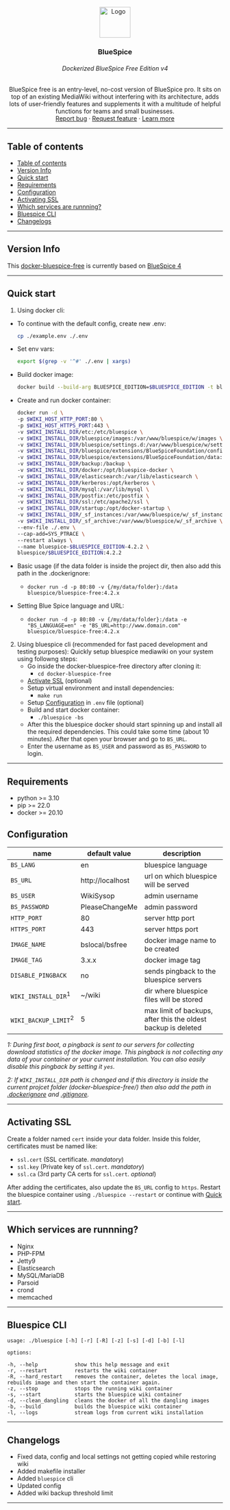 <p align="center">
  <a href="https://example.com/">
    <img src="https://bluespice.com/app/media/2020/02/cropped-bluespice-fav.png" alt="Logo" width=72 height=72>
  </a>

  <h3 align="center">BlueSpice</h3>
  <h6 align="center">Dockerized BlueSpice Free Edition v4</h6>

  <p align="center">
    BlueSpice free is an entry-level, no-cost version of BlueSpice pro. It sits on top of an existing MediaWiki without interfering with its architecture, adds lots of user-friendly features and supplements it with a multitude of helpful functions for teams and small businesses.
    <br>
    <a href="https://github.com/hallowelt/docker-bluespice-free/issues/new?template=bug.md">Report bug</a>
    ·
    <a href="https://github.com/hallowelt/docker-bluespice-free/issues/new?template=feature.md&labels=feature">Request feature</a>
    ·
    <a href="https://bluespice.com/products/bluespice-free/">Learn more</a>
  </p>
</p>

---

## Table of contents
- [Table of contents](#table-of-contents)
- [Version Info](#version-info)
- [Quick start](#quick-start)
- [Requirements](#requirements)
- [Configuration](#configuration)
- [Activating SSL](#activating-ssl)
- [Which services are runnning?](#which-services-are-runnning)
- [Bluespice CLI](#bluespice-cli)
- [Changelogs](#changelogs)

---

## Version Info
This <a href="https://github.com/hallowelt/docker-bluespice-free">docker-bluespice-free</a> is currently based on [BlueSpice 4](https://en.wikipedia.org/wiki/BlueSpice_MediaWiki#Versions)

---

## Quick start
1. Using docker cli:
  - To continue with the default config, create new .env:
      ```bash
      cp ./example.env ./.env
      ```
   - Set env vars:
      ```bash
      export $(grep -v '^#' ./.env | xargs)
      ```
   - Build docker image:
      ```bash
      docker build --build-arg BLUESPICE_EDITION=$BLUESPICE_EDITION -t bluespice/$BLUESPICE_EDITION:4.2.2 --target $BLUESPICE_EDITION .
      ```
   - Create and run docker container:
      ```bash
      docker run -d \
      -p $WIKI_HOST_HTTP_PORT:80 \
      -p $WIKI_HOST_HTTPS_PORT:443 \
      -v $WIKI_INSTALL_DIR/etc:/etc/bluespice \
      -v $WIKI_INSTALL_DIR/bluespice/images:/var/www/bluespice/w/images \
      -v $WIKI_INSTALL_DIR/bluespice/settings.d:/var/www/bluespice/w/settings.d \
      -v $WIKI_INSTALL_DIR/bluespice/extensions/BlueSpiceFoundation/config:/var/www/bluespice/w/extensions/BlueSpiceFoundation/config \
      -v $WIKI_INSTALL_DIR/bluespice/extensions/BlueSpiceFoundation/data:/var/www/bluespice/w/extensions/BlueSpiceFoundation/data \
      -v $WIKI_INSTALL_DIR/backup:/backup \
      -v $WIKI_INSTALL_DIR/docker:/opt/bluespice-docker \
      -v $WIKI_INSTALL_DIR/elasticsearch:/var/lib/elasticsearch \
      -v $WIKI_INSTALL_DIR/kerberos:/opt/kerberos \
      -v $WIKI_INSTALL_DIR/mysql:/var/lib/mysql \
      -v $WIKI_INSTALL_DIR/postfix:/etc/postfix \
      -v $WIKI_INSTALL_DIR/ssl:/etc/apache2/ssl \
      -v $WIKI_INSTALL_DIR/startup:/opt/docker-startup \
      -v $WIKI_INSTALL_DIR/_sf_instances:/var/www/bluespice/w/_sf_instances \
      -v $WIKI_INSTALL_DIR/_sf_archive:/var/www/bluespice/w/_sf_archive \
      --env-file ./.env \
      --cap-add=SYS_PTRACE \
      --restart always \
      --name bluespice-$BLUESPICE_EDITION-4.2.2 \
      bluespice/$BLUESPICE_EDITION:4.2.2
      ```


   - Basic usage (if the data folder is inside the project dir, then also add this path in the .dockerignore:
     - `docker run -d -p 80:80 -v {/my/data/folder}:/data bluespice/bluespice-free:4.2.x`
   - Setting Blue Spice language and URL:
     - `docker run -d -p 80:80 -v {/my/data/folder}:/data -e "BS_LANGUAGE=en" -e "BS_URL=http://www.domain.com" bluespice/bluespice-free:4.2.x`
2. Using bluespice cli (recommended for fast paced development and testing purposes):
   Quickly setup bluespice mediawiki on your system using followng steps:
   - Go inside the docker-bluespice-free directory after cloning it:
     - `cd docker-bluespice-free`
   - [Activate SSL](#activating-ssl) (optional)
   - Setup virtual environment and install dependencies:
     - `make run`
   - Setup [Configuration](#configuration) in `.env` file (optional)
   - Build and start docker container:
     - `./bluespice -bs`
   - After this the bluespice docker should start spinning up and install all the required dependencies. This could take some time (about 10 minutes). After that open your browser and go to `BS_URL`.
   - Enter the username as `BS_USER` and password as `BS_PASSWORD` to login.

---

## Requirements
- python >= 3.10
- pip >= 22.0
- docker >= 20.10

## Configuration
| name                            | default value    | description                                                    |
|---------------------------------|------------------|----------------------------------------------------------------|
| `BS_LANG`                       | en               | bluespice language                                             |
| `BS_URL`                        | http://localhost | url on which bluespice will be served                          |
| `BS_USER`                       | WikiSysop        | admin username                                                 |
| `BS_PASSWORD`                   | PleaseChangeMe   | admin password                                                |
| `HTTP_PORT`                     | 80               | server http port                                               |
| `HTTPS_PORT`                    | 443              | server https port                                              |
| `IMAGE_NAME`                    | bslocal/bsfree   | docker image name to be created                                |
| `IMAGE_TAG`                     | 3.x.x            | docker image tag                                               |
| `DISABLE_PINGBACK`              | no              | sends pingback to the bluespice servers                        |
| `WIKI_INSTALL_DIR`<sup>1</sup>  | ~/wiki           | dir where bluespice files will be stored                       |
| `WIKI_BACKUP_LIMIT`<sup>2</sup> | 5                | max limit of backups, after this the  oldest backup is deleted |

*1: During first boot, a pingback is sent to our servers for collecting download statistics of the docker image. This pingback is not collecting any data of your container or your current installation. You can also easily disable this pingback by setting it `yes`.*

*2: If `WIKI_INSTALL_DIR` path is changed and if this directory is inside the current projcet folder (docker-bluespice-free/) then also add the path in [.dockerignore](.dockerignore) and [.gitignore](.gitignore).*

---

## Activating SSL
Create a folder named `cert` inside your data folder. Inside this folder, certificates must be named like:

 - `ssl.cert` (SSL certificate.  *mandatory*)
 - `ssl.key` (Private key of `ssl.cert`. *mandatory*)
 - `ssl.ca` (3rd party CA certs for `ssl.cert`.  *optional*)

After adding the certificates, also update the `BS_URL` config to `https`. Restart the bluespice container using `./bluespice --restart` or continue with [Quick start](#quick-start).

---

## Which services are runnning?
 - Nginx
 - PHP-FPM
 - Jetty9
 - Elasticsearch
 - MySQL/MariaDB
 - Parsoid
 - crond
 - memcached

---

## Bluespice CLI

    usage: ./bluespice [-h] [-r] [-R] [-z] [-s] [-d] [-b] [-l]

    options:
    
    -h, --help            show this help message and exit
    -r, --restart         restarts the wiki container
    -R, --hard_restart    removes the container, deletes the local image, rebuilds image and then start the container again.
    -z, --stop            stops the running wiki container
    -s, --start           starts the bluespice wiki container
    -d, --clean_dangling  cleans the docker of all the dangling images
    -b, --build           builds the bluespice wiki container
    -l, --logs            stream logs from current wiki installation

---

## Changelogs
- Fixed data, config and local settings not getting copied while restoring wiki
- Added makefile installer
- Added `bluespice` cli
- Updated config
- Added wiki backup threshold limit

---

